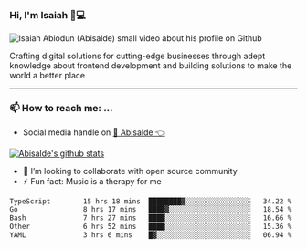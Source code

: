 ### Hi, I'm Isaiah 🌻💻

<img src="https://res.cloudinary.com/abisalde/image/upload/c_scale,h_311,w_816/v1616039512/Abisalde_github.gif" alt="Isaiah Abiodun (Abisalde) small video about his profile on Github">

Crafting digital solutions for cutting-edge businesses through adept knowledge about frontend development and building solutions to make the world a better place
<hr>

### 📫 How to reach me: ...
- Social media handle on <a href="https://twitter.com/abisalde">🔔  Abisalde   👈</a>


[![Abisalde's github stats](https://github-readme-stats.vercel.app/api?username=abisalde)](https://github.com/abisalde/github-readme-stats)

- 👯 I’m looking to collaborate with open source community
- ⚡ Fun fact: Music is a therapy for me


<!--
**abisalde/Abisalde** is a ✨ _special_ ✨ repository because its `README.md` (this file) appears on your GitHub profile.

Here are some ideas to get you started:


- 👯 I’m looking to collaborate with open source community
- 🤔 I’m looking for help with ...
- 💬 Ask me about ...
- 📫 How to reach me: ...
- 😄 Pronouns: ...
- ⚡ Fun fact: ...
-->

<!--START_SECTION:waka-->

```txt
TypeScript        15 hrs 18 mins  ████████▓░░░░░░░░░░░░░░░░   34.22 %
Go                8 hrs 17 mins   ████▓░░░░░░░░░░░░░░░░░░░░   18.54 %
Bash              7 hrs 27 mins   ████░░░░░░░░░░░░░░░░░░░░░   16.66 %
Other             6 hrs 52 mins   ████░░░░░░░░░░░░░░░░░░░░░   15.36 %
YAML              3 hrs 6 mins    █▓░░░░░░░░░░░░░░░░░░░░░░░   06.94 %
```

<!--END_SECTION:waka-->

